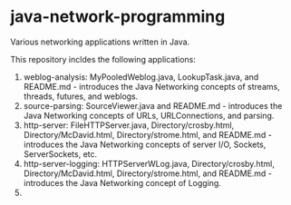 # java-network-programming
Various networking applications written in Java.

This repository incldes the following applications:

1. weblog-analysis: MyPooledWeblog.java, LookupTask.java, and README.md - introduces the Java Networking concepts of streams, threads, futures, and weblogs.
2. source-parsing: SourceViewer.java and README.md - introduces the Java Networking concepts of URLs, URLConnections, and parsing.
3. http-server: FileHTTPServer.java, Directory/crosby.html, Directory/McDavid.html, Directory/strome.html, and README.md - introduces the Java Networking concepts of server I/O, Sockets, ServerSockets, etc.
4. http-server-logging: HTTPServerWLog.java, Directory/crosby.html, Directory/McDavid.html, Directory/strome.html, and README.md - introduces the Java Networking concept of Logging.
5. 
